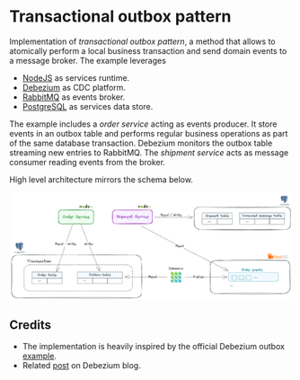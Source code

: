 # Transactional outbox pattern

Implementation of _transactional outbox pattern_, a method that allows to atomically perform a local business transaction and send domain events to a message broker. The example leverages
- [NodeJS](https://nodejs.org/en) as services runtime.
- [Debezium](https://debezium.io) as CDC platform.
- [RabbitMQ](https://www.rabbitmq.com) as events broker.
- [PostgreSQL](https://www.postgresql.org/) as services data store.

The example includes a _order service_ acting as events producer. It store events in an outbox table and performs regular business operations as part of the same database transaction. Debezium monitors the outbox table streaming new entries to RabbitMQ. The _shipment service_ acts as message consumer reading events from the broker.

High level architecture mirrors the schema below.

![Architecture Overview](resources/images/architecture-overview.png)

## Credits
- The implementation is heavily inspired by the official Debezium outbox [example](https://github.com/debezium/debezium-examples/tree/main/outbox).
- Related [post](https://debezium.io/blog/2019/02/19/reliable-microservices-data-exchange-with-the-outbox-pattern/) on Debezium blog.